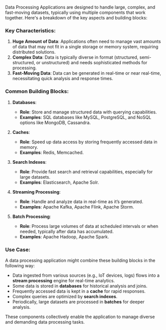 Data Processing Applications are designed to handle large, complex, and fast-moving datasets, typically using multiple components that work together. Here's a breakdown of the key aspects and building blocks:

### Key Characteristics:
1. **Huge Amount of Data**: Applications often need to manage vast amounts of data that may not fit in a single storage or memory system, requiring distributed solutions.
2. **Complex Data**: Data is typically diverse in format (structured, semi-structured, or unstructured) and needs sophisticated methods for processing.
3. **Fast-Moving Data**: Data can be generated in real-time or near real-time, necessitating quick analysis and response times.

### Common Building Blocks:
1. **Databases**: 
   - **Role**: Store and manage structured data with querying capabilities.
   - **Examples**: SQL databases like MySQL, PostgreSQL, and NoSQL options like MongoDB, Cassandra.

2. **Caches**:
   - **Role**: Speed up data access by storing frequently accessed data in memory.
   - **Examples**: Redis, Memcached.

3. **Search Indexes**:
   - **Role**: Provide fast search and retrieval capabilities, especially for large datasets.
   - **Examples**: Elasticsearch, Apache Solr.

4. **Streaming Processing**:
   - **Role**: Handle and analyze data in real-time as it’s generated.
   - **Examples**: Apache Kafka, Apache Flink, Apache Storm.

5. **Batch Processing**:
   - **Role**: Process large volumes of data at scheduled intervals or when needed, typically after data has accumulated.
   - **Examples**: Apache Hadoop, Apache Spark.

### Use Case:
A data processing application might combine these building blocks in the following way:
- Data ingested from various sources (e.g., IoT devices, logs) flows into a **stream processing** engine for real-time analytics. 
- Some data is stored in **databases** for historical analysis and joins.
- Frequently accessed data is kept in a **cache** for rapid responses.
- Complex queries are optimized by **search indexes**.
- Periodically, large datasets are processed in **batches** for deeper analysis.

These components collectively enable the application to manage diverse and demanding data processing tasks.
